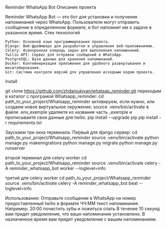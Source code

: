 Reminder WhatsApp Bot
Описание проекта

Reminder WhatsApp Bot — это бот для установки и получения напоминаний через WhatsApp. Пользователи могут отправить
сообщение в определенном формате, и бот напомнит им о задаче в указанное время.
Стек технологий

    Python: Основной язык программирования проекта.
    Django: Веб-фреймворк для разработки и управления веб-приложениями.
    Celery: Асинхронная очередь задач для выполнения напоминаний.
    Twilio API: Сервис для отправки сообщений в WhatsApp.
    PostgreSQL: База данных для хранения напоминаний.
    Docker: Контейнеризация приложения для удобного развертывания и масштабирования.
    Git: Система контроля версий для управления исходным кодом проекта.

Install

git clone https://github.com/zhdaniukivan/whatsap_reminder.git
переходим в каталог с програмой Whatsapp_reminder:
cd path_to_your_project/Whatsapp_reminder
активируем, если нужно, или создаем новое виртуальное окружение:
source .venv/bin/activate
в файле .env_exemple удаляете из названия часть _exemple
и прописываете свои данные для twilio.
pip install --upgrade pip
pip install -r requirements.txt


Заускаем три окна терминала. Первый для django сервер:
cd path_to_your_project/Whatsapp_reminder
source .venv/bin/activate
python manage.py makemigrations
python manage.py migrate
python manage.py runserver

второй терминал для celery worker
cd path_to_your_project/Whatsapp_reminder
source .venv/bin/activate
celery -A reminder_whatsapp_bot worker --loglevel=info

третий для celery worker
cd path_to_your_project/Whatsapp_reminder
source .venv/bin/activate
celery -A reminder_whatsapp_bot beat --loglevel=info

Использование:
Отправьте сообщение в WhatsApp на номер предоставленный twilio
в формате ЧЧ:ММ текст напоминания. Например: 20:00 почистить зубы и ложиться спать 
В течение 10 секунд вам придет уведомление, что ваше напоминание установлено. 
В назначенное время вам придет уведомление с вашим напоминанием.